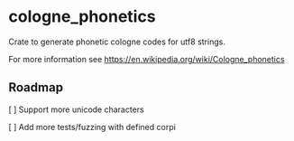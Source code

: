 # cologne_phonetics
Crate to generate phonetic cologne codes for utf8 strings.

For more information see https://en.wikipedia.org/wiki/Cologne_phonetics

## Roadmap
[ ] Support more unicode characters

[ ] Add more tests/fuzzing with defined corpi

